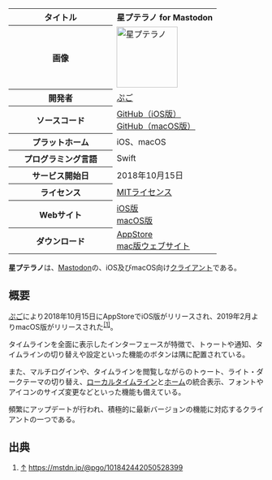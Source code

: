 <div>

<table>
<colgroup>
<col style="width: 50%" />
<col style="width: 50%" />
</colgroup>
<tbody>
<tr class="header">
<th>タイトル</th>
<th>星プテラノ for Mastodon</th>
</tr>

<tr class="odd">
<th>画像</th>
<td><a href="/%E3%83%95%E3%82%A1%E3%82%A4%E3%83%AB:Hsptrn.jpg" title="星プテラノ"><img src="/images/thumb/0/0f/Hsptrn.jpg/120px-Hsptrn.jpg" srcset="/images/thumb/0/0f/Hsptrn.jpg/180px-Hsptrn.jpg 1.5x, /images/thumb/0/0f/Hsptrn.jpg/240px-Hsptrn.jpg 2x" width="120" height="120" alt="星プテラノ" /></a></td>
</tr>
<tr class="even">
<th scope="row">開発者</th>
<td><a href="https://mstdn.jp/@pgo" rel="nofollow">ぷご</a></td>
</tr>
<tr class="odd">
<th scope="row">ソースコード</th>
<td><a href="https://github.com/pgostation/StarPterano-iOS5" rel="nofollow">GitHub（iOS版）</a><br />
<a href="https://github.com/pgostation/StarPteranoMac" rel="nofollow">GitHub（macOS版）</a></td>
</tr>
<tr class="even">
<th scope="row">プラットホーム</th>
<td>iOS、macOS</td>
</tr>
<tr class="odd">
<th scope="row">プログラミング言語</th>
<td>Swift</td>
</tr>
<tr class="even">
<th scope="row">サービス開始日</th>
<td>2018年10月15日</td>
</tr>
<tr class="odd">
<th scope="row">ライセンス</th>
<td><a href="/MIT%E3%83%A9%E3%82%A4%E3%82%BB%E3%83%B3%E3%82%B9" title="MITライセンス">MITライセンス</a></td>
</tr>
<tr class="even">
<th scope="row">Webサイト</th>
<td><a href="https://hyperzebra-51c01.firebaseapp.com/starpterano/" rel="nofollow">iOS版</a><br />
<a href="https://hyperzebra-51c01.firebaseapp.com/starpteranomac/index.html" rel="nofollow">macOS版</a></td>
</tr>
<tr class="odd">
<th scope="row">ダウンロード</th>
<td><a href="https://itunes.apple.com/jp/app/id1436972796" rel="nofollow">AppStore</a><br />
<a href="https://hyperzebra-51c01.firebaseapp.com/starpteranomac/index.html" rel="nofollow">mac版ウェブサイト</a></td>
</tr>
</tbody>
</table>

  
**星プテラノ**は、[Mastodon](/Mastodon "Mastodon")の、iOS及びmacOS向け[クライアント](/%E3%82%AF%E3%83%A9%E3%82%A4%E3%82%A2%E3%83%B3%E3%83%88 "クライアント")である。

## 概要

<a href="https://mstdn.jp/@pgo" rel="nofollow">ぷご</a>により2018年10月15日にAppStoreでiOS版がリリースされ、2019年2月よりmacOS版がリリースされた<sup>[\[1\]](#cite_note-1)</sup>。

タイムラインを全面に表示したインターフェースが特徴で、トゥートや通知、タイムラインの切り替えや設定といった機能のボタンは隅に配置されている。

また、マルチログインや、タイムラインを閲覧しながらのトゥート、ライト・ダークテーマの切り替え、[ローカルタイムライン](/%E3%83%AD%E3%83%BC%E3%82%AB%E3%83%AB%E3%82%BF%E3%82%A4%E3%83%A0%E3%83%A9%E3%82%A4%E3%83%B3 "ローカルタイムライン")と[ホーム](/%E3%83%9B%E3%83%BC%E3%83%A0 "ホーム")の統合表示、フォントやアイコンのサイズ変更などといった機能も備えている。

頻繁にアップデートが行われ、積極的に最新バージョンの機能に対応するクライアントの一つである。

## 出典

<div>

1.  [↑](#cite_ref-1) <a href="https://mstdn.jp/@pgo/101842442050528399" rel="nofollow">https://mstdn.jp/@pgo/101842442050528399</a>

</div>

</div>
